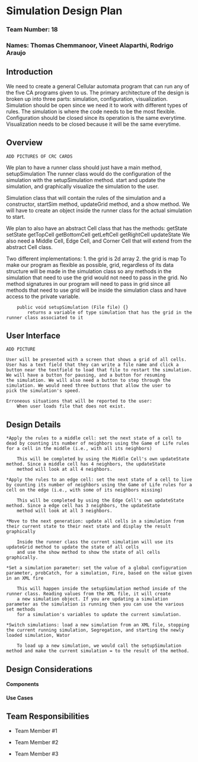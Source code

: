 # Simulation Design Plan
### Team Number: 18
### Names: Thomas Chemmanoor, Vineet Alaparthi, Rodrigo Araujo

## Introduction
We need to create a general Cellular automata program that can run any of the five CA programs given to us. The primary architecture
of the design is broken up into three parts: simulation, configuration, visualization. Simulation should be open since we need it 
to work with different types of rules. The simulation is where the code needs to be the most flexible. Configuration should be closed 
since its operation is the same everytime. Visualization needs to be closed because it will be the same everytime. 

## Overview
    ADD PICTURES OF CRC CARDS
    
We plan to have a runner class should just have a main method, setupSimulation
    The runner class would do the configuration of the simulation with the setupSimulation method.
    start and update the simulation, and graphically visualize the simulation to the user. 
    
Simulation class that will contain the rules of the simulation and a constructor, startSim method, updateGrid method, and a show method.
    We will have to create an object inside the runner class for the actual simulation to start.
    
We plan to also have an abstract Cell class that has the methods:
    getState
    setState
    getTopCell
    getBottomCell
    getLeftCell
    getRightCell
    updateState
We also need a Middle Cell, Edge Cell, and Corner Cell that will extend from the abstract Cell class.

Two different implementations:
    1. the grid is 2d array
    2. the grid is map
        To make our program as flexible as possible, grid, regardless of its data structure will be made in the simulation class so 
        any methods in the simulation that need to use the grid would not need to pass in the grid. No method signatures in our program
        will need to pass in grid since all methods that need to use grid will be inside the simulation class and have access to the 
        private variable.
        
       
        
        public void setupSimulation (File file) {}
            returns a variable of type simulation that has the grid in the runner class associated to it
        

## User Interface 

    ADD PICTURE

    User will be presented with a screen that shows a grid of all cells. User has a text field that they can write a file name and click a 
    button near the textfield to load that file to restart the simulation. We will have a button for pausing, and a button for resuming
    the simulation. We will also need a button to step through the simulation. We would need three buttons that allow the user to 
    pick the simulation's speed.
    
    Erroneous situations that will be reported to the user:
        When user loads file that does not exist. 

## Design Details
    
    
    
    
    *Apply the rules to a middle cell: set the next state of a cell to dead by counting its number of neighbors using the Game of Life rules for a cell in the middle (i.e., with all its neighbors)
    
        This will be completed by using the Middle Cell's own updateState method. Since a middle cell has 4 neighbors, the updateState 
        method will look at all 4 neighbors.
        
    *Apply the rules to an edge cell: set the next state of a cell to live by counting its number of neighbors using the Game of Life rules for a cell on the edge (i.e., with some of its neighbors missing)
     
        This will be completed by using the Edge Cell's own updateState method. Since a edge cell has 3 neighbors, the updateState 
        method will look at all 3 neighbors.
        
    *Move to the next generation: update all cells in a simulation from their current state to their next state and display the result graphically
    
        Inside the runner class the current simulation will use its updateGrid method to update the state of all cells
        and use the show method to show the state of all cells graphically.
        
    *Set a simulation parameter: set the value of a global configuration parameter, probCatch, for a simulation, Fire, based on the value given in an XML fire
    
        This will happen inside the setupSimulation method inside of the runner class. Reading values from the XML file, it will create
        a new simulation object. If you are updating a simulation parameter as the simulation is running then you can use the various set methods
        for a simulation's variables to update the current simulation.
        
    *Switch simulations: load a new simulation from an XML file, stopping the current running simulation, Segregation, and starting the newly loaded simulation, Wator
        
        To load up a new simulation, we would call the setupSimulation method and make the current simulation = to the result of the method.

## Design Considerations

#### Components

#### Use Cases


## Team Responsibilities

 * Team Member #1

 * Team Member #2

 * Team Member #3

